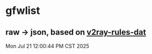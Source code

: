 # gfwlist
## raw -> json, based on [v2ray-rules-dat](https://github.com/Loyalsoldier/v2ray-rules-dat)
Mon Jul 21 12:00:44 PM CST 2025

